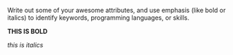 Write out some of your awesome attributes, and use emphasis (like bold or italics) to identify keywords, programming languages, or skills. 

__THIS IS BOLD__

*this is italics*
